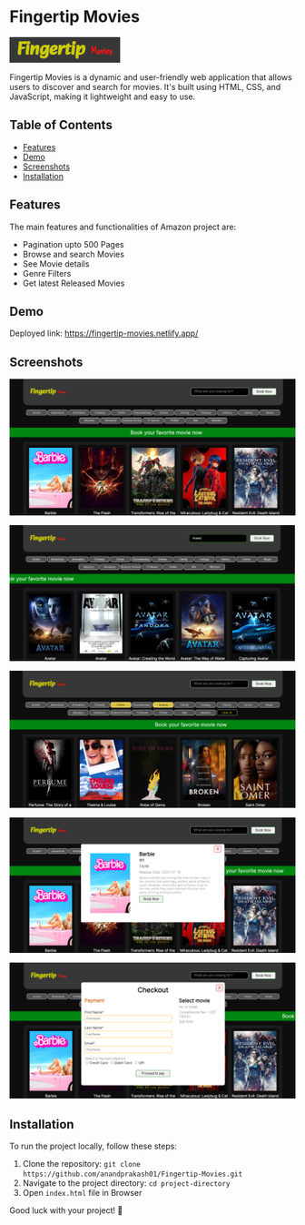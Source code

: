 # Fingertip Movies

![Project Logo](./screenshots/logo.png)

Fingertip Movies is a dynamic and user-friendly web application that allows users to discover and search for movies. It's built using HTML, CSS, and JavaScript, making it lightweight and easy to use.

## Table of Contents

- [Features](#features)
- [Demo](#demo)
- [Screenshots](#screenshots)
- [Installation](#installation)

## Features

The main features and functionalities of Amazon project are:

- Pagination upto 500 Pages
- Browse and search Movies
- See Movie details
- Genre Filters
- Get latest Released Movies

## Demo

Deployed link: https://fingertip-movies.netlify.app/

## Screenshots

![Home](./screenshots/home.png)

![Search](./screenshots/search.png)

![Genre filter](./screenshots/filter.png)

![Movie detail](./screenshots/moviePopup.png)

![Booking](./screenshots/bookingpopup.png)

## Installation

To run the project locally, follow these steps:

1. Clone the repository: `git clone https://github.com/anandprakash01/Fingertip-Movies.git`
2. Navigate to the project directory: `cd project-directory`
3. Open `index.html` file in Browser

Good luck with your project! 🚀
